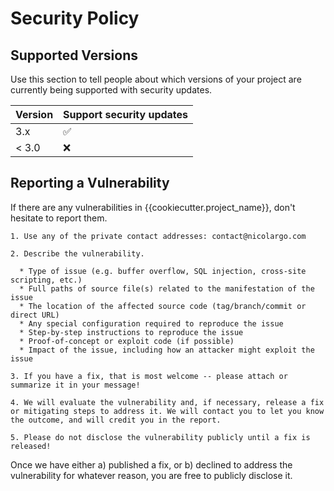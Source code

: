 # Security Policy

## Supported Versions

Use this section to tell people about which versions of your project are
currently being supported with security updates.

| Version | Support security updates |
| ------- | ------------------------ |
| 3.x     | :white_check_mark:       |
| < 3.0   | :x:                      |

## Reporting a Vulnerability

If there are any vulnerabilities in {{cookiecutter.project_name}}, don't hesitate to report them.

    1. Use any of the private contact addresses: contact@nicolargo.com

    2. Describe the vulnerability.

      * Type of issue (e.g. buffer overflow, SQL injection, cross-site scripting, etc.)
      * Full paths of source file(s) related to the manifestation of the issue
      * The location of the affected source code (tag/branch/commit or direct URL)
      * Any special configuration required to reproduce the issue
      * Step-by-step instructions to reproduce the issue
      * Proof-of-concept or exploit code (if possible)
      * Impact of the issue, including how an attacker might exploit the issue

    3. If you have a fix, that is most welcome -- please attach or summarize it in your message!

    4. We will evaluate the vulnerability and, if necessary, release a fix or mitigating steps to address it. We will contact you to let you know the outcome, and will credit you in the report.

    5. Please do not disclose the vulnerability publicly until a fix is released!

Once we have either a) published a fix, or b) declined to address the vulnerability for whatever reason, you are free to publicly disclose it.

